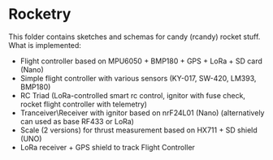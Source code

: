 # Rocketry

This folder contains sketches and schemas for candy (rcandy) rocket stuff.
What is implemented:
- Flight controller based on MPU6050 + BMP180 + GPS + LoRa + SD card (Nano)
- Simple flight controller with various sensors (KY-017, SW-420, LM393, BMP180)
- RC Triad (LoRa-controlled smart rc control, ignitor with fuse check, rocket flight controller with telemetry)
- Tranceiver\Receiver with ignitor based on nrF24L01 (Nano) (alternatively can used as base RF433 or LoRa)
- Scale (2 versions) for thrust measurement based on HX711 + SD shield (UNO)
- LoRa receiver + GPS shield to track Flight Controller

